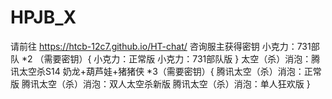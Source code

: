 # HPJB_X
请前往 https://htcb-12c7.github.io/HT-chat/ 咨询服主获得密钥
小克力：731部队 *2 （需要密钥）{
  小克力：正常版
  小克力：731部队版
}
太空（杀）消泡：腾讯太空杀S14 奶龙+葫芦娃+猪猪侠 *3（需要密钥）{
  腾讯太空（杀）消泡：正常版
  腾讯太空（杀）消泡：双人太空杀新版
  腾讯太空（杀）消泡：单人狂欢版
}
